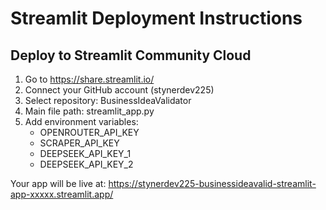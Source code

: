 # Streamlit Deployment Instructions

## Deploy to Streamlit Community Cloud

1. Go to https://share.streamlit.io/
2. Connect your GitHub account (stynerdev225)
3. Select repository: BusinessIdeaValidator
4. Main file path: streamlit_app.py
5. Add environment variables:
   - OPENROUTER_API_KEY
   - SCRAPER_API_KEY
   - DEEPSEEK_API_KEY_1
   - DEEPSEEK_API_KEY_2

Your app will be live at: https://stynerdev225-businessideavalid-streamlit-app-xxxxx.streamlit.app/

